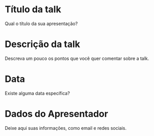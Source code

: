 # Título da talk
Qual o título da sua apresentação?

# Descrição da talk
Descreva um pouco os pontos que você quer comentar sobre a talk.

# Data
Existe alguma data específica?

# Dados do Apresentador
Deixe aqui suas informações, como email e redes sociais.

